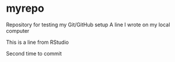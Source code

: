 # myrepo
Repository for testing my Git/GitHub setup
A line I wrote on my local computer 

This is a line from RStudio

Second time to commit